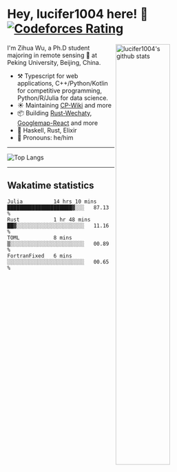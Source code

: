 # Hey, lucifer1004 here! :wave: [![Codeforces Rating](https://cfrating.ihcr.top/?user=lucifer1004&style=flat-square)](https://codeforces.com/profile/lucifer1004)

<img width="50%" align="right" alt="lucifer1004's github stats" src="https://github-readme-stats.vercel.app/api?username=lucifer1004&show_icons=true">

I'm Zihua Wu, a Ph.D student majoring in remote sensing :satellite: at Peking University, Beijing, China.

- :hammer_and_pick: Typescript for web applications, C++/Python/Kotlin for competitive programming, Python/R/Julia for data science.
- :sunny: Maintaining [CP-Wiki](https://cp-wiki.vercel.app) and more 
- :package: Building [Rust-Wechaty](https://github.com/wechaty/rust-wechaty), [Googlemap-React](https://github.com/googlemap-react/googlemap-react) and more
- :seedling: Haskell, Rust, Elixir
- :man: Pronouns: he/him

---

![Top Langs](https://github-readme-stats.vercel.app/api/top-langs/?username=lucifer1004&layout=compact)

---

## Wakatime statistics

<!--START_SECTION:waka-->
```text
Julia          14 hrs 10 mins  █████████████████████▓░░░   87.13 % 
Rust           1 hr 48 mins    ██▓░░░░░░░░░░░░░░░░░░░░░░   11.16 % 
TOML           8 mins          ▒░░░░░░░░░░░░░░░░░░░░░░░░   00.89 % 
FortranFixed   6 mins          ░░░░░░░░░░░░░░░░░░░░░░░░░   00.65 % 
```
<!--END_SECTION:waka-->
